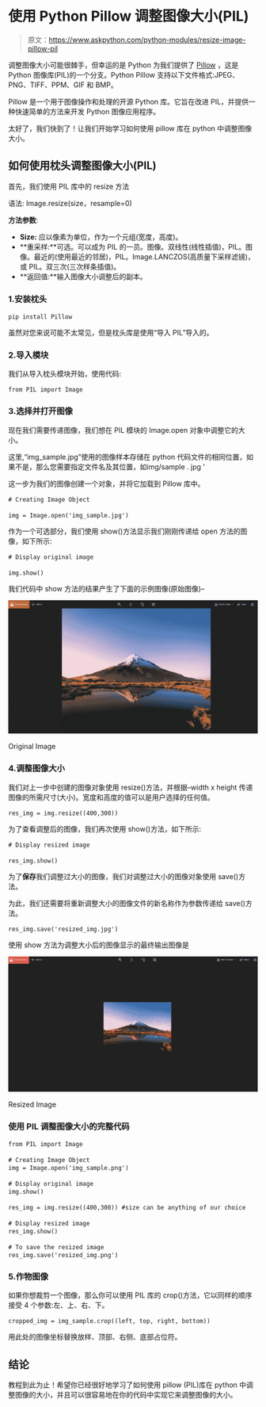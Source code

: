 # 使用 Python Pillow 调整图像大小(PIL)

> 原文：<https://www.askpython.com/python-modules/resize-image-pillow-pil>

调整图像大小可能很棘手，但幸运的是 Python 为我们提供了 [Pillow](https://www.askpython.com/python-modules/pillow-module) ，这是 Python 图像库(PIL)的一个分支。Python Pillow 支持以下文件格式:JPEG、PNG、TIFF、PPM、GIF 和 BMP。

Pillow 是一个用于图像操作和处理的开源 Python 库。它旨在改进 PIL，并提供一种快速简单的方法来开发 Python 图像应用程序。

太好了，我们快到了！让我们开始学习如何使用 pillow 库在 python 中调整图像大小。

## 如何使用枕头调整图像大小(PIL)

首先，我们使用 PIL 库中的 resize 方法

语法: Image.resize(size，resample=0)

**方法参数**:

*   **Size:** 应以像素为单位，作为一个元组(宽度，高度)。
*   **重采样:**可选。可以成为 PIL 的一员。图像。双线性(线性插值)，PIL。图像。最近的(使用最近的邻居)，PIL。Image.LANCZOS(高质量下采样滤镜)，或 PIL。双三次(三次样条插值)。
*   **返回值:**输入图像大小调整后的副本。

### 1.安装枕头

```
pip install Pillow

```

虽然对您来说可能不太常见，但是枕头库是使用“导入 PIL”导入的。

### 2.导入模块

我们从导入枕头模块开始，使用代码:

```
from PIL import Image

```

### 3.选择并打开图像

现在我们需要传递图像，我们想在 PIL 模块的 Image.open 对象中调整它的大小。

这里,“img_sample.jpg”使用的图像样本存储在 python 代码文件的相同位置，如果不是，那么您需要指定文件名及其位置，如img/sample . jpg '

这一步为我们的图像创建一个对象，并将它加载到 Pillow 库中。

```
# Creating Image Object

img = Image.open('img_sample.jpg')

```

作为一个可选部分，我们使用 show()方法显示我们刚刚传递给 open 方法的图像，如下所示:

```
# Display original image

img.show()

```

我们代码中 show 方法的结果产生了下面的示例图像(原始图像)–

![Original Image](img/8b48b9c769625d849c5c620f4c48305c.png)

Original Image

### 4.调整图像大小

我们对上一步中创建的图像对象使用 resize()方法，并根据–width x height 传递图像的所需尺寸(大小)。宽度和高度的值可以是用户选择的任何值。

```
res_img = img.resize((400,300))

```

为了查看调整后的图像，我们再次使用 show()方法，如下所示:

```
# Display resized image

res_img.show()

```

为了**保存**我们调整过大小的图像，我们对调整过大小的图像对象使用 save()方法。

为此，我们还需要将重新调整大小的图像文件的新名称作为参数传递给 save()方法。

```
res_img.save('resized_img.jpg')

```

使用 show 方法为调整大小后的图像显示的最终输出图像是

![Resized Image](img/697f5841aec333135a83ea8ded2854f0.png)

Resized Image

### 使用 PIL 调整图像大小的完整代码

```
from PIL import Image

# Creating Image Object
img = Image.open('img_sample.png')

# Display original image
img.show()

res_img = img.resize((400,300)) #size can be anything of our choice

# Display resized image
res_img.show()

# To save the resized image
res_img.save('resized_img.png')

```

### 5.作物图像

如果你想裁剪一个图像，那么你可以使用 PIL 库的 crop()方法，它以同样的顺序接受 4 个参数:左、上、右、下。

```
cropped_img = img_sample.crop((left, top, right, bottom))

```

用此处的图像坐标替换放样、顶部、右侧、底部占位符。

## 结论

教程到此为止！希望你已经很好地学习了如何使用 pillow (PIL)库在 python 中调整图像的大小，并且可以很容易地在你的代码中实现它来调整图像的大小。